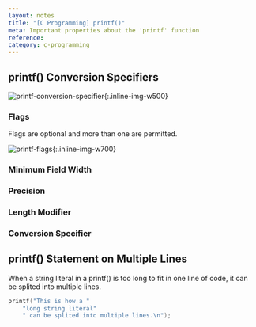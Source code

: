 ```yaml
---
layout: notes
title: "[C Programming] printf()"
meta: Important properties about the 'printf' function
reference: 
category: c-programming
---
```


## printf() Conversion Specifiers

![printf-conversion-specifier]({{site.baseurl}}/img/c-programming/printf-conversion-specifier.png){:.inline-img-w500}

### Flags

Flags are optional and more than one are permitted.

![printf-flags]({{site.baseurl}}/img/c-programming/printf-flags.png){:.inline-img-w700}

### Minimum Field Width

### Precision

### Length Modifier

### Conversion Specifier



## printf() Statement on Multiple Lines

When a string literal in a printf() is too long to fit in one line of code, it
can be splited into multiple lines.

```c
printf("This is how a "
    "long string literal"
    " can be splited into multiple lines.\n");
```
